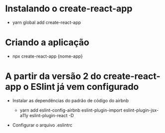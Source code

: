 # Instalando o create-react-app

- yarn global add create-react-app

# Criando a aplicação

- npx create-react-app {nome-app}

# A partir da versão 2 do create-react-app o ESlint já vem configurado

- Instalar as dependências do padrão de código do airbnb

  - yarn add eslint-config-airbnb eslint-plugin-import eslint-plugin-jsx-a11y eslint-plugin-react -D

- Configurar o arquivo .eslintrc
